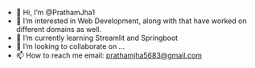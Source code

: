 - 👋 Hi, I’m @PrathamJha1
- 👀 I’m interested in Web Development, along with that have worked on different domains as well.
- 🌱 I’m currently learning Streamlit and Springboot
- 💞️ I’m looking to collaborate on ...
- 📫 How to reach me email: prathamjha5683@gmail.com

<!---
PrathamJha1/PrathamJha1 is a ✨ special ✨ repository because its `README.md` (this file) appears on your GitHub profile.
You can click the Preview link to take a look at your changes.
--->

